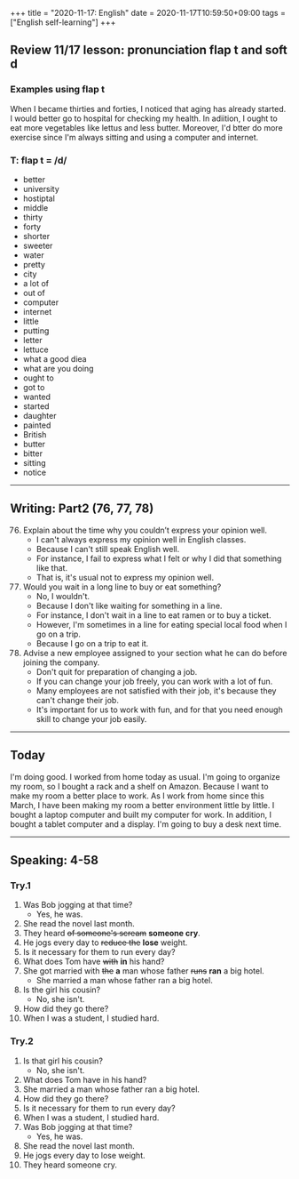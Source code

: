 +++
title =  "2020-11-17: English"
date = 2020-11-17T10:59:50+09:00
tags = ["English self-learning"]
+++

## Review 11/17 lesson: pronunciation flap t and soft d

### Examples using flap t

When I became thirties and forties, I noticed that aging has already started.
I would better go to hospital for checking my health. 
In adiition, I ought to eat more vegetables like lettus and less butter.
Moreover, I'd btter do more exercise since I'm always sitting and using a computer and internet.


### T: flap t = /d/

* better
* university
* hostiptal
* middle
* thirty
* forty
* shorter
* sweeter
* water
* pretty
* city
* a lot of
* out of
* computer
* internet
* little
* putting
* letter
* lettuce
* what a good diea
* what are you doing
* ought to
* got to
* wanted
* started
* daughter
* painted
* British
* butter
* bitter
* sitting
* notice


- - -
## Writing: Part2 (76, 77, 78)

76. Explain about the time why you couldn’t express your opinion well.
    - I can't always express my opinion well in English classes.
    - Because I can't still speak English well.
    - For instance, I fail to express what I felt or why I did that something like that.
    - That is, it's usual not to express my opinion well.
77. Would you wait in a long line to buy or eat something?
    - No, I wouldn't.
    - Because I don't like waiting for something in a line.
    - For instance, I don't wait in a line to eat ramen or to buy a ticket.
    - However, I'm sometimes in a line for eating special local food when I go on a trip.
    - Because I go on a trip to eat it.
78. Advise a new employee assigned to your section what he can do before joining the company.
    - Don't quit for preparation of changing a job.
    - If you can change your job freely, you can work with a lot of fun.
    - Many employees are not satisfied with their job, it's because they can't change their job.
    - It's important for us to work with fun, and for that you need enough skill to change your job easily.

- - -

## Today

I'm doing good.
I worked from home today as usual.
I'm going to organize my room, so I bought a rack and a shelf on Amazon.
Because I want to make my room a better place to work.
As I work from home since this March, I have been making my room a better environment little by little.
I bought a laptop computer and built my computer for work.
In addition, I bought a tablet computer and a display.
I'm going to buy a desk next time.

- - -

## Speaking: 4-58

### Try.1

1. Was Bob jogging at that time?
    - Yes, he was.
2. She read the novel last month.
3. They heard ~~of someone's scream~~ **someone cry**.
4. He jogs every day to ~~reduce the~~ **lose** weight.
5. Is it necessary for them to run every day?
6. What does Tom have ~~with~~ **in** his hand?
7. She got married with ~~the~~ **a** man whose father ~~runs~~ **ran** a big hotel.
    - She married a man whose father ran a big hotel.
8. Is the girl his cousin?
    - No, she isn't.
9. How did they go there?
10. When I was a student, I studied hard.

### Try.2

1. Is that girl his cousin?
    - No, she isn't.
2. What does Tom have in his hand?
3. She married a man whose father ran a big hotel.
4. How did they go there?
5. Is it necessary for them to run every day?
6. When I was a student, I studied hard.
7. Was Bob jogging at that time?
    - Yes, he was.
8. She read the novel last month.
9. He jogs every day to lose weight.
10. They heard someone cry.


